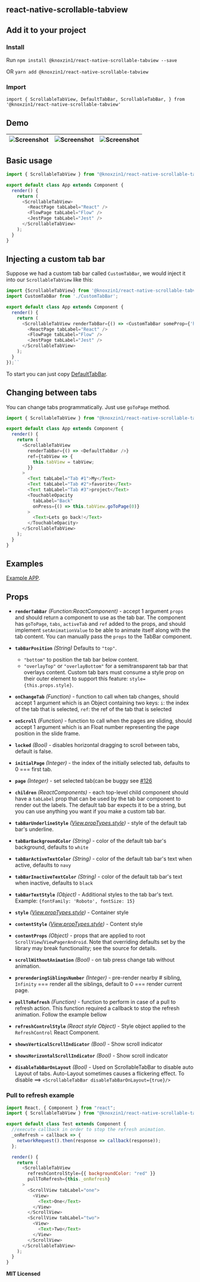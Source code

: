 ## react-native-scrollable-tabview

## Add it to your project

### Install

Run `npm install @knoxzin1/react-native-scrollable-tabview --save`

OR `yarn add @knoxzin1/react-native-scrollable-tabview`

### Import

`import { ScrollableTabView, DefaultTabBar, ScrollableTabBar, } from '@knoxzin1/react-native-scrollable-tabview'`

## Demo

| ![Screenshot](https://github.com/valdio/react-native-scrollable-tabview/blob/master/demo_images/demo-fb.gif) | ![Screenshot](https://github.com/valdio/react-native-scrollable-tabview/blob/master/demo_images/scrollable_example.mov.gif) | ![Screenshot](https://github.com/valdio/react-native-scrollable-tabview/blob/master/demo_images/collapsible_demo.gif) |
| ------------------------------------------------------------------------------------------------------------ | --------------------------------------------------------------------------------------------------------------------------- | --------------------------------------------------------------------------------------------------------------------- |


## Basic usage

```javascript
import { ScrollableTabView } from "@knoxzin1/react-native-scrollable-tabview";

export default class App extends Component {
  render() {
    return (
      <ScrollableTabView>
        <ReactPage tabLabel="React" />
        <FlowPage tabLabel="Flow" />
        <JestPage tabLabel="Jest" />
      </ScrollableTabView>
    );
  }
}
```

## Injecting a custom tab bar

Suppose we had a custom tab bar called `CustomTabBar`, we would inject
it into our `ScrollableTabView` like this:

```javascript
import {ScrollableTabView} from '@knoxzin1/react-native-scrollable-tabview'
import CustomTabBar from './CustomTabBar';

export default class App extends Component {
  render() {
    return (
      <ScrollableTabView renderTabBar={() => <CustomTabBar someProp={'here'} />}>
        <ReactPage tabLabel="React" />
        <FlowPage tabLabel="Flow" />
        <JestPage tabLabel="Jest" />
      </ScrollableTabView>
    );
  }
});``
```

To start you can just copy [DefaultTabBar](https://github.com/skv-headless/react-native-scrollable-tab-view/blob/master/DefaultTabBar.js).

## Changing between tabs

You can change tabs programmatically. Just use `goToPage` method.

```javascript
import { ScrollableTabView } from "@knoxzin1/react-native-scrollable-tabview";

export default class App extends Component {
  render() {
    return (
      <ScrollableTabView
        renderTabBar={() => <DefaultTabBar />}
        ref={tabView => {
          this.tabView = tabView;
        }}
      >
        <Text tabLabel="Tab #1">My</Text>
        <Text tabLabel="Tab #2">favorite</Text>
        <Text tabLabel="Tab #3">project</Text>
        <TouchableOpacity
          tabLabel="Back"
          onPress={() => this.tabView.goToPage(0)}
        >
          <Text>Lets go back!</Text>
        </TouchableOpacity>
      </ScrollableTabView>
    );
  }
}
```

## Examples

[Example APP](https://github.com/valdio/react-native-scrollable-tabview/tree/master/examples/TestApp).

## Props

- **`renderTabBar`** _(Function:ReactComponent)_ - accept 1 argument `props` and should return a component to use as
  the tab bar. The component has `goToPage`, `tabs`, `activeTab` and
  `ref` added to the props, and should implement `setAnimationValue` to
  be able to animate itself along with the tab content. You can manually pass the `props` to the TabBar component.
- **`tabBarPosition`** _(String)_ Defaults to `"top"`.
  - `"bottom"` to position the tab bar below content.
  - `"overlayTop"` or `"overlayBottom"` for a semitransparent tab bar that overlays content. Custom tab bars must consume a style prop on their outer element to support this feature: `style={this.props.style}`.
- **`onChangeTab`** _(Function)_ - function to call when tab changes, should accept 1 argument which is an Object containing two keys: `i`: the index of the tab that is selected, `ref`: the ref of the tab that is selected
- **`onScroll`** _(Function)_ - function to call when the pages are sliding, should accept 1 argument which is an Float number representing the page position in the slide frame.
- **`locked`** _(Bool)_ - disables horizontal dragging to scroll between tabs, default is false.
- **`initialPage`** _(Integer)_ - the index of the initially selected tab, defaults to 0 === first tab.
- **`page`** _(Integer)_ - set selected tab(can be buggy see [#126](https://github.com/brentvatne/react-native-scrollable-tab-view/issues/126)
- **`children`** _(ReactComponents)_ - each top-level child component should have a `tabLabel` prop that can be used by the tab bar component to render out the labels. The default tab bar expects it to be a string, but you can use anything you want if you make a custom tab bar.
- **`tabBarUnderlineStyle`** _([View.propTypes.style](https://facebook.github.io/react-native/docs/view.html#style))_ - style of the default tab bar's underline.
- **`tabBarBackgroundColor`** _(String)_ - color of the default tab bar's background, defaults to `white`
- **`tabBarActiveTextColor`** _(String)_ - color of the default tab bar's text when active, defaults to `navy`
- **`tabBarInactiveTextColor`** _(String)_ - color of the default tab bar's text when inactive, defaults to `black`
- **`tabBarTextStyle`** _(Object)_ - Additional styles to the tab bar's text. Example: `{fontFamily: 'Roboto', fontSize: 15}`
- **`style`** _([View.propTypes.style](https://facebook.github.io/react-native/docs/view.html#style))_ - Container style
- **`contentStyle`** _([View.propTypes.style](https://facebook.github.io/react-native/docs/view.html#style))_ - Content style
- **`contentProps`** _(Object)_ - props that are applied to root `ScrollView`/`ViewPagerAndroid`. Note that overriding defaults set by the library may break functionality; see the source for details.
- **`scrollWithoutAnimation`** _(Bool)_ - on tab press change tab without animation.
- **`prerenderingSiblingsNumber`** _(Integer)_ - pre-render nearby # sibling, `Infinity` === render all the siblings, default to 0 === render current page.
- **`pullToRefresh`** _(Function)_ - function to perform in case of a pull to refresh action. This function required a callback to stop the refresh animation. Follow the example bellow
- **`refreshControlStyle`** _(React style Object)_ - Style object applied to the `RefreshControl` React Component.
- **`showsVerticalScrollIndicator`** _(Bool)_ - Show scroll indicator
- **`showsHorizontalScrollIndicator`** _(Bool)_ - Show scroll indicator

- **`disableTabBarOnLayout`** _(Bool)_ - Used on ScrollableTabBar to disable auto Layout of tabs. Auto-Layout sometimes causes a flickering effect. To disable ==> `<ScrollableTabBar disableTabBarOnLayout={true}/>`

### Pull to refresh example

```javascript
import React, { Component } from "react";
import { ScrollableTabView } from "@knoxzin1/react-native-scrollable-tabview";

export default class Test extends Component {
  //execute callback in order to stop the refresh animation.
  _onRefresh = callback => {
    networkRequest().then(response => callback(response));
  };

  render() {
    return (
      <ScrollableTabView
        refreshControlStyle={{ backgroundColor: "red" }}
        pullToRefresh={this._onRefresh}
      >
        <ScrollView tabLabel="one">
          <View>
            <Text>One</Text>
          </View>
        </ScrollView>
        <ScrollView tabLabel="two">
          <View>
            <Text>Two</Text>
          </View>
        </ScrollView>
      </ScrollableTabView>
    );
  }
}
```

**MIT Licensed**
